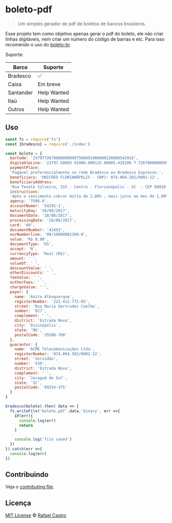 # boleto-pdf
> Um simples gerador de pdf de boletos de bancos brasileros.

Esse projeto tem como objetivo apenas gerar o pdf do boleto, ele não criar linhas
digitáveis, nem criar um número do código de barras e etc. Para isso recomendo o
uso do [boleto-br](https://www.npmjs.com/package/boleto-br).

Suporte:

| Barco        |  Suporte             |
|--------------|----------------------|
| Bradesco     |  :white_check_mark:  |
| Caixa        |  Em breve            |
| Santander    |  Help Wanted         |
| Itaú         |  Help Wanted         |
| Outros       |  Help Wanted         |

## Uso

```js
const fs = require('fs')
const {bradesco} = require('./index')

const boleto = {
  barCode: '23797726700000009997506091900000120800542910',
  digitableLine: '23797.50603 91900.000125 08005.429108 7 72670000000999',
  paymentPlace:
  'Pagável preferencialmente na rede Bradesco ou Bradesco Expresso.',
  beneficiary: 'UNICRED FLORIANÓPOLIS - CNPJ: 074.064.502/0001-12',
  beneficiaryAddress:
  'Rua Tenete Silveira, 315 - Centro - Florianópolis - SC  - CEP 88010-301',
  instructions:
  'Após o vencimento cobrar multa de 2,00% , mais juros ao mes de 1,00%.',
  agency: '7506-0',
  accountNumer: '54291-1',
  maturityDay: '30/08/2017',
  documentDate: '18/08/2017',
  processingDate: '18/08/2017',
  card: '09',
  documentNumber: '42493',
  ourNumberline: '09/19000001208-0',
  value: 'R$ 9,90',
  documentType: 'DS',
  accept: 'N',
  currencyType: 'Real (R$)',
  amount: ' ',
  valueOf: ' ',
  descountValue: ' ',
  otherDiscounts: ' ',
  feeValue: ' ',
  outherFees: ' ',
  chargeValue: ' ',
  payer: {
    name: 'Anita Albuquerque',
    registerNumber: '221.412.772-05',
    street: 'Rua Maria Gertrudes Coelho',
    number: '827',
    complement: ' ',
    district: 'Estrada Nova',
    city: 'Divinópolis',
    state: 'MG',
    postalCode: '35500-700'
  },
  guarantor: {
    name: 'ACME Telecomunicações Ltda',
    registerNumber: '074.064.502/0001-12',
    street: 'Servidão',
    number: '439',
    district: 'Estrada Nova',
    complement: ' ',
    city: 'Jaraguá do Sul',
    state: 'SC',
    postalCode: '89254-375'
  }
}

bradesco(boleto).then( data => {
  fs.writeFile('boleto.pdf',data,'binary', err =>{
    if(err){
      console.log(err)
      return
    }

    console.log('file saved')
  })
}).catch(err =>{
  console.log(err)
})

```

## Contribuindo

Veja o [contributing file](CONTRIBUTING.md).

## Licença

[MIT License](LICENSE.md) © [Rafael Castro](https://twitter.com/rafaelc457ro)
